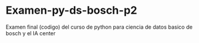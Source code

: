 # Examen-py-ds-bosch-p2
Examen final (codigo) del curso de python para ciencia de datos basico de bosch y el IA center
